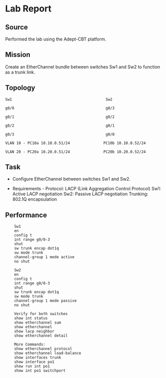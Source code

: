 # Lab Report

## Source
Performed the lab using the Adept-CBT platform.

## Mission
Create an EtherChannel bundle between switches Sw1 and Sw2 to function as a trunk link.

## Topology

    Sw1                                          Sw2
    
    g0/0                                         g0/3
    
    g0/1                                         g0/2
    
    g0/2                                         g0/1
    
    g0/3                                         g0/0

    VLAN 10 - PC10a 10.10.0.51/24               PC10b 10.10.0.52/24
  
    VLAN 20 - PC20a 10.20.0.51/24               PC20b 10.20.0.52/24

## Task
- Configure EtherChannel between switches Sw1 and Sw2.

- Requirements - 
Protocol: LACP (Link Aggregation Control Protocol)
Sw1: Active LACP negotiation
Sw2: Passive LACP negotiation
Trunking: 802.1Q encapsulation
  
## Performance
        Sw1
        en
        config t
        int range g0/0-3
        shut
        sw trunk encap dot1q
        sw mode trunk
        channel-group 1 mode active
        no shut

        Sw2
        en
        config t
        int range g0/0-3
        shut
        sw trunk encap dot1q
        sw mode trunk
        channel-group 1 mode passive
        no shut

        Verify for both switches
        show int status
        show etherchannel sum
        show etherchannel
        show lacp neighbor
        show etherchannel detail

        More Commands:
        show etherchannel protocol
        show etherchannel load-balance
        show interfaces trunk
        show interface po1
        show run int po1
        show int po1 switchport

        
